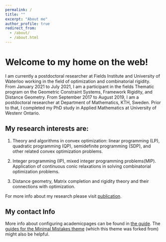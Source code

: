 ```yaml
---
permalink: /
title: ""
excerpt: "About me"
author_profile: true
redirect_from: 
  - /about/
  - /about.html
---
```


Welcome to my home on the web!
======
I am currently a postdoctoral researcher at Fields Institute and University of Waterloo working in the field of optimization and combinatorial rigidity. From January 2021 to July 2021, I am a participant in the fields Thematic program on the Geometric Constraint Systems, Framework Rigidity, and Distance Geometry. 
From September 2017 to August 2019, I am a postdoctoral researcher at Department of Mathematics, KTH, Sweden. Prior to that, I completed my PhD study in Applied Mathematics at University of Westenr Ontario.

My research interests are: 
------

1. Theory and algorithms in convex optimization:  linear programming (LP), quadratic programming (QP), semidefinite programming (SDP), and other related convex optimization problems.  

2. Integer programming (IP), mixed integer programming problems(MIP). Application of continuous conic relaxations in solving combinatorial optimization problems.

3. Distance geometry, Matrix completion and rigidity theory and their connections with optimization.

For more info about my research please visit [publication](https://feiwang-carrot.github.io/publications/).

My contact Info
------
More info about configuring academicpages can be found in [the guide](https://academicpages.github.io/markdown/). The [guides for the Minimal Mistakes theme](https://mmistakes.github.io/minimal-mistakes/docs/configuration/) (which this theme was forked from) might also be helpful.

